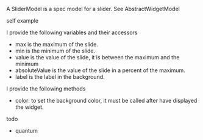 A SliderModel is a spec model for a slider.See AbstractWidgetModelself exampleI provide the following variables and their accessors- max is the maximum of the slide.- min is the minimum of the slide.- value is the value of the slide, it is between the maximum and the minimum- absoluteValue is the value of the slide in a percent of the maximum.- label is the label in the background.I provide the following methods- color: to set the background color, it must be called after have displayed the widget.todo- quantum
